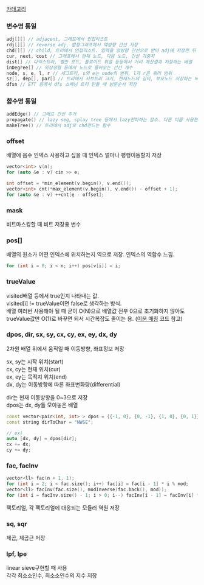 [카테고리](/README.md)
### 변수명 통일
```cpp
adj[][] // adjacent, 그래프에서 인접리스트
rdj[][] // reverse adj, 방향그래프에서 역방향 간선 저장
chd[][] // child, 트리에서 인접리스트. 입력을 양방향 간선으로 받아 adj에 저장한 뒤    부모->자식 방향 간선만 남겨 저장
cur, next, cost // 그래프에서 현재 노드, 다음 노드, 간선 가중치
dist[] // 다익스트라, 벨만 포드, 플로이드 워셜 등등에서 거리 계산결과 저장하는 배열
inDegree[] // 위상정렬 등에서 노드로 들어오는 간선 개수
node, s, e, l, r // 세그트리, s와 e는 node의 범위, l과 r은 쿼리 범위
sz[], dep[], par[] // 트리에서 서브트리 크기, 현재노드의 깊이, 부모노드 저장하는 배열
dfsn // ETT 등에서 dfs 스패닝 트리 만들 때 방문순서 저장
```

### 함수명 통일
```cpp
addEdge() // 그래프 간선 추가
propagate() // lazy seg, splay tree 등에서 lazy전파하는 함수. 다른 이름 사용한 코드 좀 있어서 수정해야 됨.
makeTree() // 트리에서 adj로 chd만드는 함수
```

### offset
배열에 음수 인덱스 사용하고 싶을 때 인덱스 얼마나 평행이동할지 저장
```cpp
vector<int> v(n);
for (auto &e : v) cin >> e;

int offset = *min_element(v.begin(), v.end());
vector<int> cnt(*max_element(v.begin(), v.end()) - offset + 1);
for (auto &e : v) ++cnt[e - offset];
```

### mask
비트마스킹할 때 비트 저장용 변수   

### pos[]
배열의 원소가 어떤 인덱스에 위치하는지 역으로 저장. 인덱스의 역함수 느낌.   
```cpp
for (int i = 0; i < n; i++) pos[v[i]] = i;
```

### trueValue
visited배열 등에서 true인지 나타내는 값.   
visited[i] != trueValue이면 false로 생각하는 방식.   
배열 여러번 사용해야 될 때 굳이 O(N)으로 배열값 전부 0으로 초기화하지 않아도 trueValue값만 O(1)로 바꾸면 되서 시간복잡도 줄이는 용. ([이분 매칭](/그래프%20이론/네트워크%20플로우/이분매칭.md) 코드 참고)

### dpos, dir, sx, sy, cx, cy, ex, ey, dx, dy
2차원 배열 위에서 움직일 때 이동방향, 좌표정보 저장   

sx, sy는 시작 위치(start)   
cx, cy는 현재 위치(cur)   
ex, ey는 목적지 위치(end)   
dx, dy는 이동방향에 따른 좌표변화량(differential)   
   
dir는 현재 이동방향을 0~3으로 저장   
dpos는 dx, dy들 모아놓은 배열   
```cpp
const vector<pair<int, int> > dpos = {{-1, 0}, {0, -1}, {1, 0}, {0, 1}}; // 상좌하우
const string dirToChar = "NWSE";

// ex)
auto [dx, dy] = dpos[dir];
cx += dx;
cy += dy;
```

### fac, facInv
```cpp
vector<ll> fac(n + 1, 1);
for (int i = 2; i < fac.size(); i++) fac[i] = fac[i - 1] * i % mod;
vector<ll> facInv(fac.size(), modInverse(fac.back(), mod));
for (int i = facInv.size() - 1; i > 0; i--) facInv[i - 1] = facInv[i] * i % mod;
```
팩토리얼, 각 팩토리얼에 대응되는 모듈러 역원 저장

### sq, sqr
제곱, 제곱근 저장

### lpf, lpe
linear sieve구현할 때 사용   
각각 최소소인수, 최소소인수의 지수 저장   